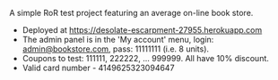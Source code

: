 A simple RoR test project featuring an average on-line book store.

- Deployed at https://desolate-escarpment-27955.herokuapp.com
- The admin panel is in the 'My account' menu, login: admin@bookstore.com, pass: 11111111 (i.e. 8 units).
- Coupons to test: 111111, 222222, ... 999999. All have 10% discount.
- Valid card number - 4149625323094647
